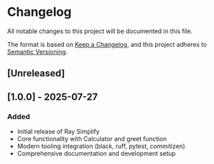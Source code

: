 # Changelog

All notable changes to this project will be documented in this file.

The format is based on [Keep a Changelog](https://keepachangelog.com/en/1.0.0/),
and this project adheres to [Semantic Versioning](https://semver.org/spec/v2.0.0.html).

## [Unreleased]

## [1.0.0] - 2025-07-27

### Added

- Initial release of Ray Simplify
- Core functionality with Calculator and greet function
- Modern tooling integration (black, ruff, pytest, commitizen)
- Comprehensive documentation and development setup
